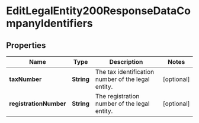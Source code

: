 

# EditLegalEntity200ResponseDataCompanyIdentifiers


## Properties

| Name | Type | Description | Notes |
|------------ | ------------- | ------------- | -------------|
|**taxNumber** | **String** | The tax identification number of the legal entity. |  [optional] |
|**registrationNumber** | **String** | The registration number of the legal entity. |  [optional] |



